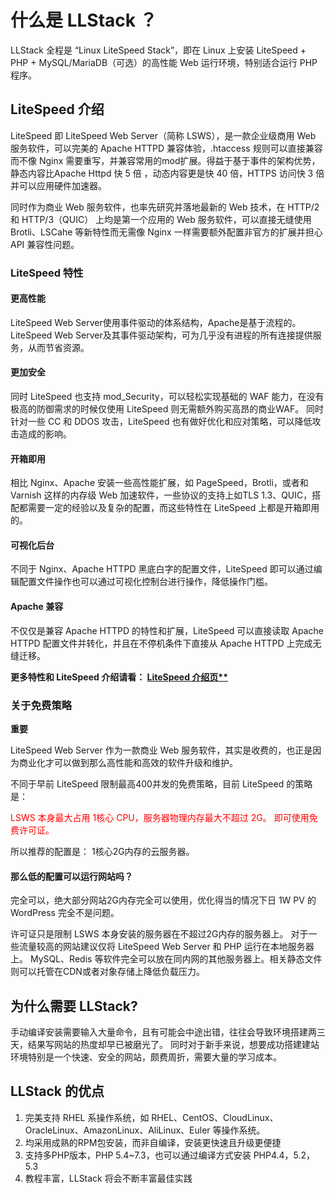 # 什么是 LLStack ？

LLStack 全程是 “Linux LiteSpeed Stack”，即在 Linux 上安装 LiteSpeed + PHP + MySQL/MariaDB（可选）的高性能 Web 运行环境，特别适合运行 PHP 程序。

## LiteSpeed 介绍

LiteSpeed 即 LiteSpeed Web Server（简称 LSWS），是一款企业级商用 Web 服务软件，可以完美的 Apache HTTPD 兼容体验，.htaccess 规则可以直接兼容而不像 Nginx 需要重写，并兼容常用的mod扩展。得益于基于事件的架构优势，静态内容比Apache Httpd 快 5 倍 ，动态内容更是快 40 倍，HTTPS 访问快 3 倍并可以应用硬件加速器。

同时作为商业 Web 服务软件，也率先研究并落地最新的 Web 技术，在 HTTP/2 和 HTTP/3（QUIC） 上均是第一个应用的 Web 服务软件，可以直接无缝使用 Brotli、LSCahe 等新特性而无需像 Nginx 一样需要额外配置非官方的扩展并担心 API 兼容性问题。

### LiteSpeed 特性

#### 更高性能

LiteSpeed Web Server使用事件驱动的体系结构，Apache是基于流程的。LiteSpeed Web Server及其事件驱动架构，可为几乎没有进程的所有连接提供服务，从而节省资源。

#### 更加安全

同时 LiteSpeed 也支持 mod_Security，可以轻松实现基础的 WAF 能力，在没有极高的防御需求的时候仅使用 LiteSpeed 则无需额外购买高昂的商业WAF。 同时针对一些 CC 和 DDOS 攻击，LiteSpeed 也有做好优化和应对策略，可以降低攻击造成的影响。

#### 开箱即用

相比 Nginx、Apache 安装一些高性能扩展，如 PageSpeed，Brotli，或者和 Varnish 这样的内存级 Web 加速软件，一些协议的支持上如TLS 1.3、QUIC，搭配都需要一定的经验以及复杂的配置，而这些特性在 LiteSpeed 上都是开箱即用的。

#### 可视化后台

不同于 Nginx、Apache HTTPD 黑底白字的配置文件，LiteSpeed 即可以通过编辑配置文件操作也可以通过可视化控制台进行操作，降低操作门槛。

#### Apache 兼容

不仅仅是兼容 Apache HTTPD 的特性和扩展，LiteSpeed 可以直接读取 Apache HTTPD 配置文件并转化，并且在不停机条件下直接从 Apache HTTPD 上完成无缝迁移。

**更多特性和 LiteSpeed 介绍请看： [LiteSpeed 介绍页**](LiteSpeed.md)**

### 关于免费策略

**重要**

LiteSpeed Web Server 作为一款商业 Web 服务软件，其实是收费的，也正是因为商业化才可以做到那么高性能和高效的软件升级和维护。

不同于早前 LiteSpeed 限制最高400并发的免费策略，目前 LiteSpeed 的策略是：

<font color=red>LSWS 本身最大占用 1核心 CPU，服务器物理内存最大不超过 2G。   即可使用免费许可证。</font>

所以推荐的配置是： 1核心2G内存的云服务器。 

#### 那么低的配置可以运行网站吗？

完全可以，绝大部分网站2G内存完全可以使用，优化得当的情况下日 1W PV 的 WordPress 完全不是问题。

许可证只是限制 LSWS 本身安装的服务器在不超过2G内存的服务器上。 对于一些流量较高的网站建议仅将 LiteSpeed Web Server 和 PHP 运行在本地服务器上。 MySQL、Redis 等软件完全可以放在同内网的其他服务器上。相关静态文件则可以托管在CDN或者对象存储上降低负载压力。

## 为什么需要 LLStack?

手动编译安装需要输入大量命令，且有可能会中途出错，往往会导致环境搭建两三天，结果写网站的热度却早已被磨光了。
同时对于新手来说，想要成功搭建建站环境特别是一个快速、安全的网站，颇费周折，需要大量的学习成本。

## LLStack 的优点

1. 完美支持 RHEL 系操作系统，如 RHEL、CentOS、CloudLinux、OracleLinux、AmazonLinux、AliLinux、Euler 等操作系统。
2. 均采用成熟的RPM包安装，而非自编译，安装更快速且升级更便捷
3. 支持多PHP版本，PHP 5.4~7.3，也可以通过编译方式安装 PHP4.4，5.2，5.3
4. 教程丰富，LLStack 将会不断丰富最佳实践